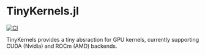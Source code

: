 # TinyKernels.jl

[![CI](https://github.com/utkinis/TinyKernels.jl/actions/workflows/CI.yml/badge.svg)](https://github.com/utkinis/TinyKernels.jl/actions/workflows/CI.yml)

TinyKernels provides a tiny absraction for GPU kernels, currently supporting CUDA (Nvidia) and ROCm (AMD) backends.
